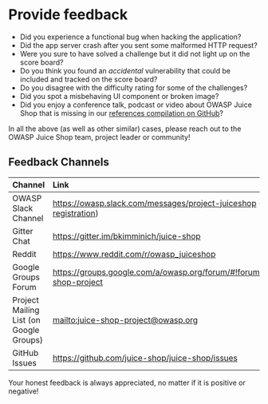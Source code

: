 # Provide feedback

* Did you experience a functional bug when hacking the application?
* Did the app server crash after you sent some malformed HTTP request?
* Were you sure to have solved a challenge but it did not light up on
  the score board?
* Do you think you found an _accidental_ vulnerability that could be
  included and tracked on the score board?
* Do you disagree with the difficulty rating for some of the challenges?
* Did you spot a misbehaving UI component or broken image?
* Did you enjoy a conference talk, podcast or video about OWASP Juice
  Shop that is missing in our
  [references compilation on GitHub](https://github.com/juice-shop/juice-shop/blob/master/REFERENCES.md)?

In all the above (as well as other similar) cases, please reach out to
the OWASP Juice Shop team, project leader or community!

## Feedback Channels

| Channel                                 | Link                                                                                                       |
|:----------------------------------------|:-----------------------------------------------------------------------------------------------------------|
| OWASP Slack Channel                     | <https://owasp.slack.com/messages/project-juiceshop> ([Self-registration](https://owasp.org/slack/invite)) |
| Gitter Chat                             | <https://gitter.im/bkimminich/juice-shop>                                                                  |
| Reddit                                  | <https://www.reddit.com/r/owasp_juiceshop>                                                                 |
| Google Groups Forum                     | <https://groups.google.com/a/owasp.org/forum/#!forum/juice-shop-project>                                   |
| Project Mailing List (on Google Groups) | <mailto:juice-shop-project@owasp.org>                                                                      |
| GitHub Issues                           | <https://github.com/juice-shop/juice-shop/issues>                                                          |

Your honest feedback is always appreciated, no matter if it is positive
or negative!


